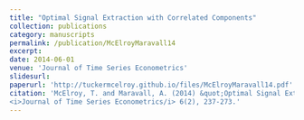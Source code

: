 ```yaml
---
title: "Optimal Signal Extraction with Correlated Components"
collection: publications
category: manuscripts
permalink: /publication/McElroyMaravall14      
excerpt: 
date: 2014-06-01
venue: 'Journal of Time Series Econometrics'
slidesurl: 
paperurl: 'http://tuckermcelroy.github.io/files/McElroyMaravall14.pdf'
citation: 'McElroy, T. and Maravall, A. (2014) &quot;Optimal Signal Extraction with Correlated Components.&quot; 
<i>Journal of Time Series Econometrics/i> 6(2), 237-273.'
---
```

